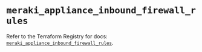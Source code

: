 # `meraki_appliance_inbound_firewall_rules`

Refer to the Terraform Registry for docs: [`meraki_appliance_inbound_firewall_rules`](https://registry.terraform.io/providers/ciscodevnet/meraki/1.7.1/docs/resources/appliance_inbound_firewall_rules).
